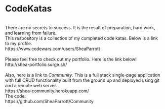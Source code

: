 # CodeKatas
<br/>
There are no secrets to success. It is the result of preparation, hard work, and learning from failure.
<br/>
This respository is a collection of my completed code katas. Below is a link to my profile. 
<br/>
https://www.codewars.com/users/SheaParrott
<br/>
<br/>
Please feel free to check out my portfolio. Here is the link below!
<br/>
http://shea-portfolio.surge.sh/
<br/>
<br/>
Also, here is a link to <i>Community</i>. This is a full stack single-page application with full CRUD functionality built from the ground up and deployed using git and a remote web server. 
<br/>
https://shea-community.herokuapp.com/
<br/>
The code:
<br/>
https://github.com/SheaParrott/Community
